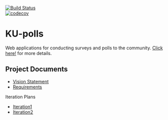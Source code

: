[![Build Status](https://app.travis-ci.com/vnsvakanda/ku-polls.svg?branch=main)](https://app.travis-ci.com/Ing140943/ku-polls)     
[![codecov](https://codecov.io/gh/vnsvakanda/ku-polls/branch/main/graph/badge.svg?token=O5A09DJNU3)](https://codecov.io/gh/vnsvakanda/ku-polls)

# KU-polls

Web applications for conducting surveys and polls to the community. [Click here!](https://github.com/vnsvakanda/ku-polls/wiki) for more details.

## Project Documents

* [Vision Statement](https://github.com/vnsvakanda/ku-polls/wiki/Vision-Statement)
* [Requirements](https://github.com/vnsvakanda/ku-polls/wiki/Requirements)

Iteration Plans

* [Iteration1](https://github.com/vnsvakanda/ku-polls/wiki/Iteration-1)
* [Iteration2](https://github.com/vnsvakanda/ku-polls/wiki/Iteration-2)

